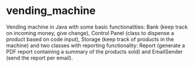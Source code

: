 # vending_machine

Vending machine in Java with some basic functionalities: Bank (keep track on incoming money, give change), Control Panel (class to dispense a product based on code input), Storage (keep track of products in the machine) and two classes with reporting functionality: Report (generate a PDF report containing a summary of the products sold) and EmailSender (send the report per email).
